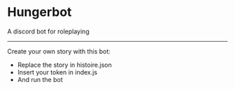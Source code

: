 # Hungerbot
A discord bot for roleplaying

---

Create your own story with this bot: 
 - Replace the story in histoire.json
 - Insert your token in index.js
 - And run the bot
